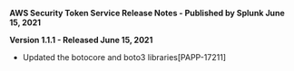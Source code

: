 **AWS Security Token Service Release Notes - Published by Splunk June 15, 2021**


**Version 1.1.1 - Released June 15, 2021**

* Updated the botocore and boto3 libraries[PAPP-17211]
